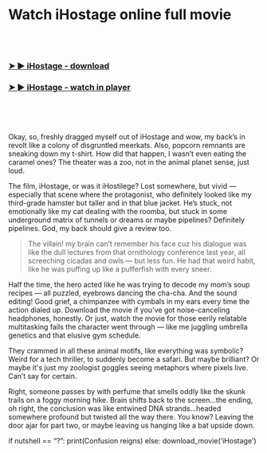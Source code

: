 <h1>Watch iHostage online full movie</h1>


<br><br>

<h3><a href="https://Curtiss-presheasevir1982.github.io/oevzhrltgl/">➤ ► iHostage - download</a></h3> 
<h3><a href="https://Curtiss-presheasevir1982.github.io/oevzhrltgl/">➤ ► iHostage - watch in player</a></h3>


<br><br><br>


Okay, so, freshly dragged myself out of iHostage and wow, my back’s in revolt like a colony of disgruntled meerkats. Also, popcorn remnants are sneaking down my t-shirt. How did that happen, I wasn’t even eating the caramel ones? The theater was a zoo, not in the animal planet sense, just loud.

The film, iHostage, or was it iHostilege? Lost somewhere, but vivid — especially that scene where the protagonist, who definitely looked like my third-grade hamster but taller and in that blue jacket. He’s stuck, not emotionally like my cat dealing with the roomba, but stuck in some underground matrix of tunnels or dreams or maybe pipelines? Definitely pipelines. God, my back should give a review too.

> The villain! my brain can’t remember his face cuz his dialogue was like the dull lectures from that ornithology conference last year, all screeching cicadas and owls — but less fun. He had that weird habit, like he was puffing up like a pufferfish with every sneer.

Half the time, the hero acted like he was trying to decode my mom’s soup recipes — all puzzled, eyebrows dancing the cha-cha. And the sound editing! Good grief, a chimpanzee with cymbals in my ears every time the action dialed up. Download the movie if you’ve got noise-canceling headphones, honestly. Or just, watch the movie for those eerily relatable multitasking fails the character went through — like me juggling umbrella genetics and that elusive gym schedule.

They crammed in all these animal motifs, like everything was symbolic? Weird for a tech thriller, to suddenly become a safari. But maybe brilliant? Or maybe it's just my zoologist goggles seeing metaphors where pixels live. Can’t say for certain.

Right, someone passes by with perfume that smells oddly like the skunk trails on a foggy morning hike. Brain shifts back to the screen…the ending, oh right, the conclusion was like entwined DNA strands…headed somewhere profound but twisted all the way there. You know? Leaving the door ajar for part two, or maybe leaving us hanging like a bat upside down.

if nutshell == “?”:
    print(Confusion reigns)
else:
    download_movie('iHostage')

